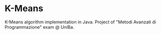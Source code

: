 # K-Means
K-Means algorithm implementation in Java. Project of "Metodi Avanzati di Programmazione" exam @ UniBa.
